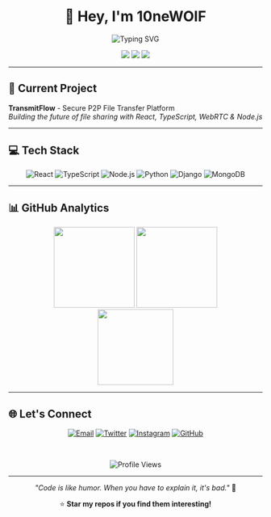 <div align="center">

# 👋 Hey, I'm **10neWOlF**

<img src="https://readme-typing-svg.demolab.com?font=Fira+Code&size=22&duration=3000&pause=1000&color=2196F3&center=true&width=435&lines=Full-Stack+Developer;Building+TransmitFlow;React+%7C+Node.js+%7C+Python;From+Maharashtra%2C+India" alt="Typing SVG" />

[![](https://img.shields.io/badge/🌟-Building_Something_Cool-blue?style=flat-square)](https://github.com/10neWOlF)
[![](https://img.shields.io/badge/📍-Maharashtra,_India-green?style=flat-square)](https://github.com/10neWOlF)
[![](https://img.shields.io/badge/💼-Full--Stack_Developer-orange?style=flat-square)](https://github.com/10neWOlF)

</div>

---

## 🚀 **Current Project**

**TransmitFlow** - Secure P2P File Transfer Platform  
*Building the future of file sharing with React, TypeScript, WebRTC & Node.js*

---

## 💻 **Tech Stack**

<div align="center">

![React](https://img.shields.io/badge/React-20232A?style=for-the-badge&logo=react&logoColor=61DAFB)
![TypeScript](https://img.shields.io/badge/TypeScript-007ACC?style=for-the-badge&logo=typescript&logoColor=white)
![Node.js](https://img.shields.io/badge/Node.js-43853D?style=for-the-badge&logo=node.js&logoColor=white)
![Python](https://img.shields.io/badge/Python-3776AB?style=for-the-badge&logo=python&logoColor=white)
![Django](https://img.shields.io/badge/Django-092E20?style=for-the-badge&logo=django&logoColor=white)
![MongoDB](https://img.shields.io/badge/MongoDB-4EA94B?style=for-the-badge&logo=mongodb&logoColor=white)

</div>

---

## 📊 **GitHub Analytics**

<div align="center">

<img src="https://github-readme-stats.vercel.app/api?username=10neWOlF&show_icons=true&theme=tokyonight&hide_border=true&count_private=true" height="160"/>
<img src="https://github-readme-streak-stats.herokuapp.com/?user=10neWOlF&theme=tokyonight&hide_border=true" height="160"/>

<br/>

<img src="https://github-readme-stats.vercel.app/api/top-langs/?username=10neWOlF&layout=compact&theme=tokyonight&hide_border=true" height="150"/>

</div>

---

## 🌐 **Let's Connect**

<div align="center">

[![Email](https://img.shields.io/badge/Email-D14836?style=for-the-badge&logo=gmail&logoColor=white)](mailto:shubhamp2504@gmail.com)
[![Twitter](https://img.shields.io/badge/Twitter-1DA1F2?style=for-the-badge&logo=twitter&logoColor=white)](https://x.com/ShubhamPardule)
[![Instagram](https://img.shields.io/badge/Instagram-E4405F?style=for-the-badge&logo=instagram&logoColor=white)](https://instagram.com/_.__.shubham.__._)
[![GitHub](https://img.shields.io/badge/GitHub-100000?style=for-the-badge&logo=github&logoColor=white)](https://github.com/10neWOlF)

<br/>

![Profile Views](https://komarev.com/ghpvc/?username=10neWOlF&color=blueviolet&style=flat-square&label=Profile+Views)

</div>

---

<div align="center">

*"Code is like humor. When you have to explain it, it's bad."* 💭

⭐ **Star my repos if you find them interesting!**

</div>
